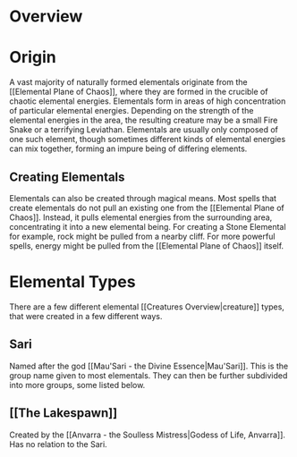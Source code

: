 # Overview
# Origin
A vast majority of naturally formed elementals originate from the [[Elemental Plane of Chaos]], where they are formed in the crucible of chaotic elemental energies. Elementals form in areas of high concentration of particular elemental energies. Depending on the strength of the elemental energies in the area, the resulting creature may be a small Fire Snake or a terrifying Leviathan. Elementals are usually only composed of one such element, though sometimes different kinds of elemental energies can mix together, forming an impure being of differing elements.
## Creating Elementals
Elementals can also be created through magical means. Most spells that create elementals do not pull an existing one from the [[Elemental Plane of Chaos]]. Instead, it pulls elemental energies from the surrounding area, concentrating it into a new elemental being. For creating a Stone Elemental for example, rock might be pulled from a nearby cliff. For more powerful spells, energy might be pulled from the [[Elemental Plane of Chaos]] itself.
# Elemental Types
There are a few different elemental [[Creatures Overview|creature]] types, that were created in a few different ways.
## Sari
Named after the god [[Mau'Sari - the Divine Essence|Mau'Sari]]. This is the group name given to most elementals. They can then be further subdivided into more groups, some listed below.
## [[The Lakespawn]]
Created by the [[Anvarra - the Soulless Mistress|Godess of Life, Anvarra]]. Has no relation to the Sari.